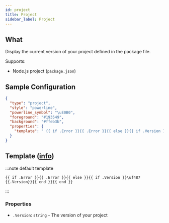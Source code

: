 ```yaml
---
id: project
title: Project
sidebar_label: Project
---
```


## What

Display the current version of your project defined in the package file.

Supports:

- Node.js project (`package.json`)

## Sample Configuration

```json
{
  "type": "project",
  "style": "powerline",
  "powerline_symbol": "\uE0B0",
  "foreground": "#193549",
  "background": "#ffeb3b",
  "properties": {
    "template": " {{ if .Error }}{{ .Error }}{{ else }}{{ if .Version }}\uf487 {{.Version}}{{ end }}{{ end }} "
  }
}
```

## Template ([info][templates])

:::note default template

``` template
{{ if .Error }}{{ .Error }}{{ else }}{{ if .Version }}\uf487 {{.Version}}{{ end }}{{ end }}
```

:::

### Properties

- `.Version`: `string` - The version of your project

[templates]: /docs/config-templates
